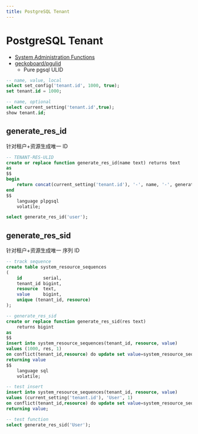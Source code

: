 ```yaml
---
title: PostgreSQL Tenant
---
```


# PostgreSQL Tenant

- [System Administration Functions](https://www.postgresql.org/docs/current/functions-admin.html)
- [geckoboard/pgulid](https://github.com/geckoboard/pgulid)
  - Pure pgsql ULID

```sql
-- name, value, local
select set_config('tenant.id', 1000, true);
set tenant.id = 1000;

-- name, optional
select current_setting('tenant.id',true);
show tenant.id;
```

## generate_res_id

针对租户+资源生成唯一 ID

```sql
-- TENANT-RES-ULID
create or replace function generate_res_id(name text) returns text
as
$$
begin
    return concat(current_setting('tenant.id'), '-', name, '-', generate_ulid());
end
$$
    language plpgsql
    volatile;

select generate_res_id('user');
```

## generate_res_sid

针对租户+资源生成唯一 序列 ID


```sql
-- track sequence
create table system_resource_sequences
(
    id        serial,
    tenant_id bigint,
    resource  text,
    value     bigint,
    unique (tenant_id, resource)
);

-- generate_res_sid
create or replace function generate_res_sid(res text)
    returns bigint
as
$$
insert into system_resource_sequences(tenant_id, resource, value)
values (1000, res, 1)
on conflict(tenant_id,resource) do update set value=system_resource_sequences.value + 1
returning value
$$
    language sql
    volatile;
```

```sql
-- test insert
insert into system_resource_sequences(tenant_id, resource, value)
values (current_setting('tenant.id'), 'User', 1)
on conflict(tenant_id,resource) do update set value=system_resource_sequences.value + 1
returning value;

-- test function
select generate_res_sid('User');
```
